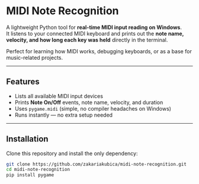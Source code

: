 # MIDI Note Recognition 

A lightweight Python tool for **real-time MIDI input reading on Windows**.  
It listens to your connected MIDI keyboard and prints out the **note name, velocity, and how long each key was held** directly in the terminal.  

Perfect for learning how MIDI works, debugging keyboards, or as a base for music-related projects.  

---

## Features
- Lists all available MIDI input devices  
- Prints **Note On/Off** events, note name, velocity, and duration  
- Uses `pygame.midi` (simple, no compiler headaches on Windows)  
- Runs instantly — no extra setup needed  

---

## Installation

Clone this repository and install the only dependency:

```bash
git clone https://github.com/zakariakubica/midi-note-recognition.git
cd midi-note-recognition
pip install pygame
